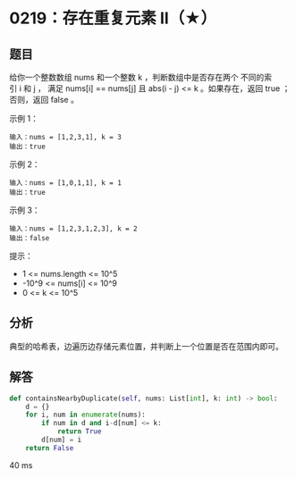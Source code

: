 # 0219：存在重复元素 II（★）


## 题目

给你一个整数数组 nums 和一个整数 k ，判断数组中是否存在两个 不同的索引 i 和 j ，
满足 nums[i] == nums[j] 且 abs(i - j) <= k 。如果存在，返回 true ；否则，返回 false 。

示例 1：

	输入：nums = [1,2,3,1], k = 3
	输出：true

示例 2：

	输入：nums = [1,0,1,1], k = 1
	输出：true

示例 3：

	输入：nums = [1,2,3,1,2,3], k = 2
	输出：false

提示：

- 1 <= nums.length <= 10^5
- -10^9 <= nums[i] <= 10^9
- 0 <= k <= 10^5


## 分析

典型的哈希表，边遍历边存储元素位置，并判断上一个位置是否在范围内即可。

## 解答

```python
def containsNearbyDuplicate(self, nums: List[int], k: int) -> bool:
	d = {}
	for i, num in enumerate(nums):
		if num in d and i-d[num] <= k:
			return True
		d[num] = i
	return False
```
40 ms


